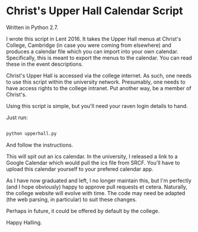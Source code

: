# Christ's Upper Hall Calendar Script

Written in Python 2.7.

I wrote this script in Lent 2016. It takes the Upper Hall menus at Christ's College, Cambridge (in case you were coming from elsewhere) and produces a calendar file which you can import into your own calendar.
Specifically, this is meant to export the menus to the calendar. You can read these in the event descriptions.

Christ's Upper Hall is accessed via the college internet. As such, one needs to use this script within the university network.
Presumably, one needs to have access rights to the college intranet. Put another way, be a member of Christ's.

Using this script is simple, but you'll need your raven login details to hand.

Just run:

```bash

python upperhall.py

```

And follow the instructions.

This will spit out an ics calendar. In the university, I released a link to a Google Calendar which would pull the ics file from SRCF.
You'll have to upload this calendar yourself to your prefered calendar app. 

As I have now graduated and left, I no longer maintain this, but I'm perfectly (and I hope obviously) happy to approve pull requests et cetera.
Naturally, the college website will evolve with time. The code may need be adapted (the web parsing, in particular) to suit these changes.

Perhaps in future, it could be offered by default by the college.
 
Happy Halling.
